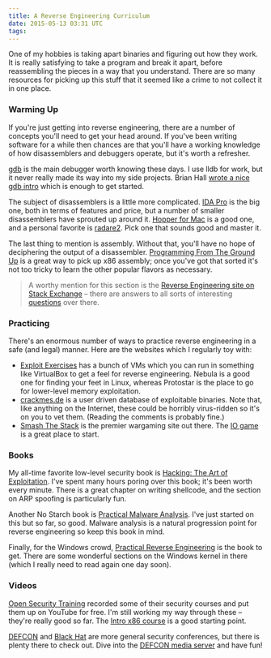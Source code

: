 ```yaml
---
title: A Reverse Engineering Curriculum
date: 2015-05-13 03:31 UTC
tags:
---
```


One of my hobbies is taking apart binaries and figuring out how they work. It is really satisfying to take a program and break it apart, before reassembling the pieces in a way that you understand. There are so many resources for picking up this stuff that it seemed like a crime to not collect it in one place.

### Warming Up

If you're just getting into reverse engineering, there are a number of concepts you'll need to get your head around. If you've been writing software for a while then chances are that you'll have a working knowledge of how disassemblers and debuggers operate, but it's worth a refresher.

[gdb](http://www.gnu.org/software/gdb/) is the main debugger worth knowing these days. I use lldb for work, but it never really made its way into my side projects. Brian Hall [wrote a nice gdb intro](http://beej.us/guide/bggdb/) which is enough to get started.

The subject of disassemblers is a little more complicated. [IDA Pro](https://www.hex-rays.com/products/ida/) is the big one, both in terms of features and price, but a number of smaller disassemblers have sprouted up around it. [Hopper for Mac](http://hopperapp.com/) is a good one, and a personal favorite is [radare2](http://radare.org/r/). Pick one that sounds good and master it.

The last thing to mention is assembly. Without that, you'll have no hope of deciphering the output of a disassembler. [Programming From The Ground Up](http://mirror.csclub.uwaterloo.ca/nongnu//pgubook/ProgrammingGroundUp-1-0-booksize.pdf) is a great way to pick up x86 assembly; once you've got that sorted it's not too tricky to learn the other popular flavors as necessary.

> A worthy mention for this section is the [Reverse Engineering site on Stack Exchange](http://reverseengineering.stackexchange.com/) – there are answers to all sorts of interesting [questions](http://reverseengineering.stackexchange.com/questions/250/what-is-the-purpose-of-mov-edi-edi) over there.

### Practicing

There's an enormous number of ways to practice reverse engineering in a safe (and legal) manner. Here are the websites which I regularly toy with:

* [Exploit Exercises](https://exploit-exercises.com/) has a bunch of VMs which you can run in something like VirtualBox to get a feel for reverse engineering. Nebula is a good one for finding your feet in Linux, whereas Protostar is the place to go for lower-level memory exploitation.
* [crackmes.de](http://www.crackmes.de/) is a user driven database of exploitable binaries. Note that, like anything on the Internet, these could be horribly virus-ridden so it's on you to vet them. (Reading the comments is probably fine.)
* [Smash The Stack](http://smashthestack.org/) is the premier wargaming site out there. The [IO game](http://io.smashthestack.org:84/) is a great place to start.

### Books

My all-time favorite low-level security book is [Hacking: The Art of Exploitation](http://www.nostarch.com/hacking2.htm). I've spent many hours poring over this book; it's been worth every minute. There is a great chapter on writing shellcode, and the section on ARP spoofing is particularly fun.

Another No Starch book is [Practical Malware Analysis](http://www.nostarch.com/malware). I've just started on this but so far, so good. Malware analysis is a natural progression point for reverse engineering so keep this book in mind.

Finally, for the Windows crowd, [Practical Reverse Engineering](http://ca.wiley.com/WileyCDA/WileyTitle/productCd-1118787315,subjectCd-CSJ0.html) is the book to get. There are some wonderful sections on the Windows kernel in there (which I really need to read again one day soon).

### Videos

[Open Security Training](http://opensecuritytraining.info/Training.html) recorded some of their security courses and put them up on YouTube for free. I'm still working my way through these – they're really good so far. The [Intro x86 course](http://opensecuritytraining.info/IntroX86.html) is a good starting point.

[DEFCON](https://www.defcon.org/) and [Black Hat](https://www.blackhat.com/us-14/) are more general security conferences, but there is plenty there to check out. Dive into the [DEFCON media server](https://media.defcon.org/) and have fun!